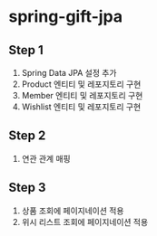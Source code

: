 # spring-gift-jpa

## Step 1
1. Spring Data JPA 설정 추가
2. Product 엔티티 및 레포지토리 구현 
3. Member 엔티티 및 레포지토리 구현
4. Wishlist 엔티티 및 레포지토리 구현

## Step 2
1. 연관 관계 매핑

## Step 3
1. 상품 조회에 페이지네이션 적용
2. 위시 리스트 조회에 페이지네이션 적용
